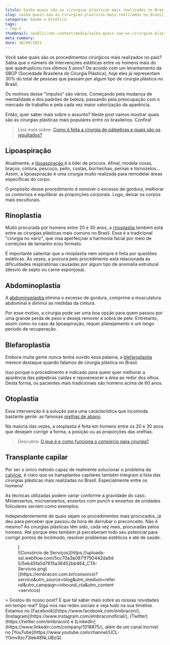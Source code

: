 ```yaml
---
titulo: Saiba quais são as cirurgias plásticas mais realizadas no Brasil
slug: saiba-quais-sao-as-cirurgias-plasticas-mais-realizadas-no-brasil
categoria: Saúde e Estética
tags:
- tag-1
thumbnail: /public/cms-content/media/saiba-quais-sao-as-cirurgias-plasticas-mais-realizadas-no-brasil.jpg
meta_summary: 
date: 30/09/2021
---
```

Você sabe quais são os procedimentos cirúrgicos mais realizados no país? Sabia que o número de intervenções estéticas entre os homens mais do que quadruplicou nos últimos 5 anos? De acordo com um levantamento da SBCP (Sociedade Brasileira de Cirurgia Plástica), hoje eles já representam 30% do total de pessoas que passam por algum tipo de cirurgia plástica no Brasil.

Os motivos desse "impulso" são vários. Começando pela mudança de mentalidade e dos padrões de beleza, passando pela preocupação com o mercado de trabalho e pela cada vez maior valorização da aparência.

Então, quer saber mais sobre o assunto? Neste post vamos mostrar quais são as cirurgias plásticas mais populares entre os brasileiros. Confira!

> Leia mais sobre: [Como é feita a cirurgia de pálpebras e quais são os resultados?](https://www.embracon.com.br/blog/como-e-feita-a-cirurgia-de-palpebras-e-quais-sao-os-resultados)

Lipoaspiração
-------------

Atualmente, a [lipoaspiração ](https://www.embracon.com.br/blog/4-perguntas-e-respostas-sobre-a-lipoaspiracao)é a líder de procura. Afinal, modela coxas, braços, cintura, pescoço, peito, costas, bochechas, pernas e tornozelos… Assim, a lipoaspiração é uma cirurgia muito realizada para remodelar áreas específicas do corpo.

O propósito desse procedimento é remover o excesso de gordura, melhorar os contornos e equilibrar as proporções corporais. Logo, deixar os corpos mais esculturais.

Rinoplastia
-----------

Muito procurada por homens entre 20 e 30 anos, a [rinoplastia ](https://www.embracon.com.br/blog/6-coisas-sobre-a-rinoplastia)também está entre as cirurgias plásticas mais comuns no Brasil. Essa é a tradicional "cirurgia no nariz", que visa aperfeiçoar a harmonia facial por meio de correções de tamanho e/ou formato.

É importante salientar que a rinoplastia nem sempre é feita por questões estéticas. Às vezes, a procura pelo procedimento está relacionada às dificuldades respiratórias causadas por algum tipo de anomalia estrutural (desvio de septo ou carne esponjosa).

Abdominoplastia
---------------

A [abdominoplastia ](https://www.embracon.com.br/blog/o-que-saber-antes-de-fazer-uma-abdominoplastia)elimina o excesso de gordura, comprime a musculatura abdominal e diminui as medidas da cintura.

Por esse motivo, a cirurgia pode ser uma boa opção para quem passou por uma grande perda de peso e deseja remover a sobra de pele. Entretanto, assim como no caso da lipoaspiração, requer planejamento e um longo período de recuperação.

Blefaroplastia
--------------

Embora muita gente nunca tenha ouvido essa palavra, a [blefaroplastia ](https://www.embracon.com.br/blog/como-e-feita-a-cirurgia-de-palpebras-e-quais-sao-os-resultados)merece destaque quando falamos de cirurgia plástica no Brasil.

Isso porque o procedimento é indicado para quem quer melhorar a aparência das pálpebras caídas e rejuvenescer a área ao redor dos olhos. Desta forma, os pacientes mais tradicionais são homens acima de 60 anos.

Otoplastia
----------

Essa intervenção é a solução para uma característica que incomoda bastante gente: as famosas [orelhas de abano](https://www.embracon.com.br/blog/cirurgia-na-orelha-tire-todas-as-suas-duvidas).

Na maioria das vezes, a otoplastia é feita em homens entre os 20 e 30 anos que desejam corrigir a forma, a posição ou as proporções das orelhas.

> Descubra: [O que é e como funciona o consórcio para cirurgia?](https://www.embracon.com.br/blog/o-que-e-e-como-funciona-o-consorcio-para-cirurgia)

Transplante capilar
-------------------

Por ser o único método capaz de realmente solucionar o problema da [calvície](https://www.embracon.com.br/blog/quais-sao-os-tratamentos-para-calvicie-disponiveis-no-mercado), é claro que os transplantes capilares também integram a lista das cirurgias plásticas mais realizadas no Brasil. Especialmente entre os homens!

As técnicas utilizadas podem variar conforme a gravidade do caso. Minienxertos, microenxertos, enxertos com punch e enxertos de unidades foliculares servem como exemplos.

Independentemente de quais sejam os procedimentos mais procurados, já deu para perceber que passou da hora de derrubar o preconceito. Não é mesmo? As cirurgias plásticas têm sido, cada vez mais, procuradas pelos homens. Até porque eles também já perceberam todo seu potencial para corrigir pontos de incômodo, resolver problemas estéticos e até de saúde.

<figure class="w-richtext-figure-type-image w-richtext-align-center" style="max-width:310px">[<div>![Consórcio de Serviços](https://uploads-ssl.webflow.com/5cc70a3a0871f750442da9d5/5eb45fa0d7815a36452bb464_CTA-Servicos.png)</div>](https://embracon.com.br/consorcio?servico&utm_source=blog&utm_medium=referral&utm_campaign=inbound_cta&utm_content=servicos)</figure>> Gostou do nosso post? E que tal saber mais sobre as nossas novidades em tempo real? Siga-nos nas redes sociais e veja tudo na sua timeline. Estamos no [Facebook](https://www.facebook.com/embracon/), [Instagram](https://www.instagram.com/embraconoficial/), [Twitter](https://twitter.com/embracon) e [LinkedIn](https://www.linkedin.com/company/1018875/), além de um canal incrível no [YouTube](https://www.youtube.com/channel/UCL-Y0mv9zc73Iek48NLUBzQ).

